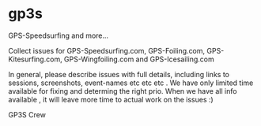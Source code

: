 # gp3s
GPS-Speedsurfing and more...

Collect issues for GPS-Speedsurfing.com, GPS-Foiling.com, GPS-Kitesurfing.com, GPS-Wingfoiling.com and GPS-Icesailing.com

In general, please describe issues with full details,  including links to sessions, screenshots, event-names etc etc etc . We have only limited time available for fixing and determing the right prio. When we have all info available , it will leave more time to actual work on the issues :) 

GP3S Crew
